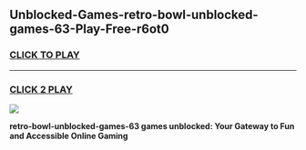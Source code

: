 
## Unblocked-Games-retro-bowl-unblocked-games-63-Play-Free-r6ot0
<h3>
<a href="https://premium76.site?title=retro-bowl-unblocked-games-63&ref=21A">CLICK TO PLAY</a></h3>
<hr>

<h3>
<a href="https://premium76.site?title=retro-bowl-unblocked-games-63&ref=21A">CLICK 2 PLAY</a>
  
</h3>

<a href="https://premium76.site?title=retro-bowl-unblocked-games-63&ref=21A"><img src="https://clearcache.store/games.png"></a>


**retro-bowl-unblocked-games-63 games unblocked: Your Gateway to Fun and Accessible Online Gaming**
